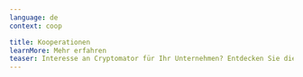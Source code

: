 ```yaml
---
language: de
context: coop

title: Kooperationen
learnMore: Mehr erfahren
teaser: Interesse an Cryptomator für Ihr Unternehmen? Entdecken Sie die vielfältigen Einsatzmöglichkeiten.
---
```

